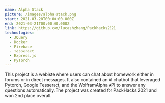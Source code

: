 ```yaml
---
name: Alpha Stack
picture: /images/alpha-stack.png
start: 2021-03-20T00:00:00.000Z
end: 2021-03-21T00:00:00.000Z
link: https://github.com/lucashzhang/Packhacks2021
technologies:
  - JQuery
  - Docker
  - Firebase
  - Tesseract
  - Express.js
  - PyTorch
---
```

This project is a webiste where users can chat about homework either in forums or in direct messages. It also contained an AI chatbot that leveraged Pytorch, Google Tesseract, and the WolframAlpha API to answer any questions automatically. The project was created for PackHacks 2021 and won 2nd place overall.